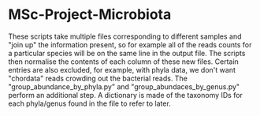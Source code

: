 # MSc-Project-Microbiota

These scripts take multiple files corresponding to different samples and "join up" the information present, so for example all of the reads counts for a particular species will be on the same line in the output file.
The scripts then normalise the contents of each column of these new files.
Certain entries are also excluded, for example, with phyla data, we don't want "chordata" reads crowding out the bacterial reads.
The "group_abundance_by_phyla.py" and "group_abundaces_by_genus.py" perform an additional step. A dictionary is made of the taxonomy IDs for each phyla/genus found in the file to refer to later.
